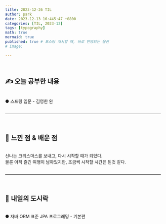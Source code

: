 ```yaml
---
title: 2023-12-26 TIL
author: park
date: 2023-12-13 16:445:47 +0800
categories: [TIL, 2023-12]
tags: [typography]
math: true
mermaid: true
published: true # 포스팅 개시할 때, 바로 반영되는 옵션
# image: 

---
```


<br>

## ✍ 오늘 공부한 내용

<br>
● 스프링 입문 - 김영한 완<br>

<br>

---

<br>

## 🧠 느낀 점 & 배운 점 

<br>
신나는 크리스마스를 보내고, 다시 시작할 때가 되었다.<br>
물론 아직 즐긴 여행이 남아있지만, 조금씩 시작할 시간은 된것 같다.<br>
<br>

---

<br>

## 🍱 내일의 도시락

<br>
● 자바 ORM 표준 JPA 프로그래밍 - 기본편<br>
<br>
<br>